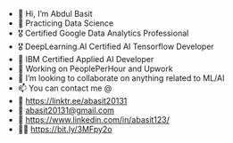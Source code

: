 - 👋 Hi, I’m Abdul Basit
- 👀 Practicing Data Science
- 🎖️ Certified Google Data Analytics Professional
- 🎖️ DeepLearning.AI Certified AI Tensorflow Developer 
- 🏅 IBM Certified Applied AI Developer
- 🌱 Working on PeoplePerHour and Upwork
- 💞️ I’m looking to collaborate on anything related to ML/AI 
- 📫 You can contact me @ 
- 🌳 https://linktr.ee/abasit20131
- 📧 abasit20131@gmail.com
- 🏢 https://www.linkedin.com/in/abasit123/
- 👨‍💻 https://bit.ly/3MFpy2o
        


<!---
ABDATALIFE/ABDATALIFE is a ✨ special ✨ repository because its `README.md` (this file) appears on your GitHub profile.
You can click the Preview link to take a look at your changes.
--->
